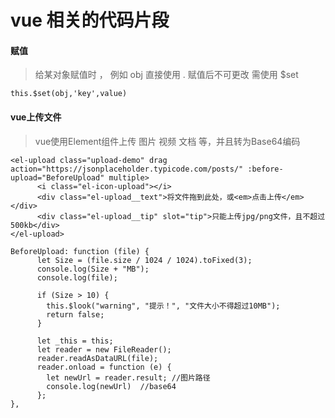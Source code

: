 # vue 相关的代码片段 #

#### 赋值 #####

> 给某对象赋值时 ， 例如 obj 直接使用 . 赋值后不可更改 需使用 $set

```
this.$set(obj,'key',value)
```

#### vue上传文件 #####

> vue使用Element组件上传 图片 视频 文档 等，并且转为Base64编码

``` 
<el-upload class="upload-demo" drag action="https://jsonplaceholder.typicode.com/posts/" :before-upload="BeforeUpload" multiple>
      <i class="el-icon-upload"></i>
      <div class="el-upload__text">将文件拖到此处，或<em>点击上传</em></div>
      <div class="el-upload__tip" slot="tip">只能上传jpg/png文件，且不超过500kb</div>
</el-upload>
    
BeforeUpload: function (file) {
      let Size = (file.size / 1024 / 1024).toFixed(3);
      console.log(Size + "MB");
      console.log(file);

      if (Size > 10) {
        this.$look("warning", "提示！", "文件大小不得超过10MB");
        return false;
      }

      let _this = this;
      let reader = new FileReader();
      reader.readAsDataURL(file);
      reader.onload = function (e) {
        let newUrl = reader.result; //图片路径
        console.log(newUrl)  //base64
      };
},
    
```

